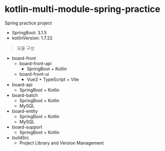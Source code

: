 # kotlin-multi-module-spring-practice

Spring practice project

- SpringBoot: 3.1.5
- kotlinVersion: 1.7.22

> 모듈 구성

- board-front
  - board-front-api
    - SpringBoot + Kotlin
  - board-front-ui
    - Vue3 + TypeScript + Vite
- board-api
  - SpringBoot + Kotlin
- board-batch
  - SpringBoot + Kotlin
  - MySQL
- board-entity
  - SpringBoot + Kotlin
  - MySQL
- board-support
  - SpringBoot + Kotlin
- buildSrc
  - Project Library and Version Management
